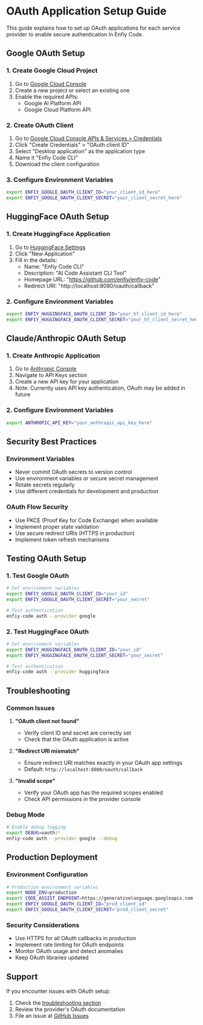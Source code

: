 # OAuth Application Setup Guide

This guide explains how to set up OAuth applications for each service provider to enable secure authentication in Enfiy Code.

## Google OAuth Setup

### 1. Create Google Cloud Project

1. Go to [Google Cloud Console](https://console.cloud.google.com/)
2. Create a new project or select an existing one
3. Enable the required APIs:
   - Google AI Platform API
   - Google Cloud Platform API

### 2. Create OAuth Client

1. Go to [Google Cloud Console APIs & Services > Credentials](https://console.cloud.google.com/apis/credentials)
2. Click "Create Credentials" > "OAuth client ID"
3. Select "Desktop application" as the application type
4. Name it "Enfiy Code CLI"
5. Download the client configuration

### 3. Configure Environment Variables

```bash
export ENFIY_GOOGLE_OAUTH_CLIENT_ID="your_client_id_here"
export ENFIY_GOOGLE_OAUTH_CLIENT_SECRET="your_client_secret_here"
```

## HuggingFace OAuth Setup

### 1. Create HuggingFace Application

1. Go to [HuggingFace Settings](https://huggingface.co/settings/applications)
2. Click "New Application"
3. Fill in the details:
   - Name: "Enfiy Code CLI"
   - Description: "AI Code Assistant CLI Tool"
   - Homepage URL: "https://github.com/enfiy/enfiy-code"
   - Redirect URI: "http://localhost:8080/oauth/callback"

### 2. Configure Environment Variables

```bash
export ENFIY_HUGGINGFACE_OAUTH_CLIENT_ID="your_hf_client_id_here"
export ENFIY_HUGGINGFACE_OAUTH_CLIENT_SECRET="your_hf_client_secret_here"
```

## Claude/Anthropic OAuth Setup

### 1. Create Anthropic Application

1. Go to [Anthropic Console](https://console.anthropic.com/)
2. Navigate to API Keys section
3. Create a new API key for your application
4. Note: Currently uses API key authentication, OAuth may be added in future

### 2. Configure Environment Variables

```bash
export ANTHROPIC_API_KEY="your_anthropic_api_key_here"
```

## Security Best Practices

### Environment Variables

- Never commit OAuth secrets to version control
- Use environment variables or secure secret management
- Rotate secrets regularly
- Use different credentials for development and production

### OAuth Flow Security

- Use PKCE (Proof Key for Code Exchange) when available
- Implement proper state validation
- Use secure redirect URIs (HTTPS in production)
- Implement token refresh mechanisms

## Testing OAuth Setup

### 1. Test Google OAuth

```bash
# Set environment variables
export ENFIY_GOOGLE_OAUTH_CLIENT_ID="your_id"
export ENFIY_GOOGLE_OAUTH_CLIENT_SECRET="your_secret"

# Test authentication
enfiy-code auth --provider google
```

### 2. Test HuggingFace OAuth

```bash
# Set environment variables
export ENFIY_HUGGINGFACE_OAUTH_CLIENT_ID="your_id"
export ENFIY_HUGGINGFACE_OAUTH_CLIENT_SECRET="your_secret"

# Test authentication
enfiy-code auth --provider huggingface
```

## Troubleshooting

### Common Issues

1. **"OAuth client not found"**
   - Verify client ID and secret are correctly set
   - Check that the OAuth application is active

2. **"Redirect URI mismatch"**
   - Ensure redirect URI matches exactly in your OAuth app settings
   - Default: `http://localhost:8080/oauth/callback`

3. **"Invalid scope"**
   - Verify your OAuth app has the required scopes enabled
   - Check API permissions in the provider console

### Debug Mode

```bash
# Enable debug logging
export DEBUG=oauth:*
enfiy-code auth --provider google --debug
```

## Production Deployment

### Environment Configuration

```bash
# Production environment variables
export NODE_ENV=production
export CODE_ASSIST_ENDPOINT=https://generativelanguage.googleapis.com
export ENFIY_GOOGLE_OAUTH_CLIENT_ID="prod_client_id"
export ENFIY_GOOGLE_OAUTH_CLIENT_SECRET="prod_client_secret"
```

### Security Considerations

- Use HTTPS for all OAuth callbacks in production
- Implement rate limiting for OAuth endpoints
- Monitor OAuth usage and detect anomalies
- Keep OAuth libraries updated

## Support

If you encounter issues with OAuth setup:

1. Check the [troubleshooting section](#troubleshooting)
2. Review the provider's OAuth documentation
3. File an issue at [GitHub Issues](https://github.com/enfiy/enfiy-code/issues)
